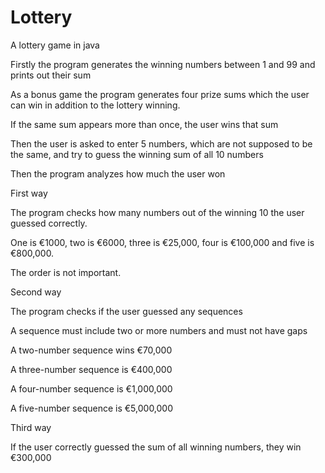 # Lottery

 A lottery game in java
 
 Firstly the program generates the winning numbers between 1 and 99 and prints out their sum

 As a bonus game the program generates four prize sums which the user can win in addition to the lottery winning.
 
 If the same sum appears more than once, the user wins that sum
 
 Then the user is asked to enter 5 numbers, which are not supposed to be the same, and try to guess the winning sum of all 10 numbers
 
 Then the program analyzes how much the user won
 
 First way
 
 The program checks how many numbers out of the winning 10 the user guessed correctly.
 
 One is €1000, two is €6000, three is €25,000, four is €100,000 and five is €800,000.
 
 The order is not important.
 
 Second way
 
 The program checks if the user guessed any sequences
 
 A sequence must include two or more numbers and must not have gaps
 
 A two-number sequence wins €70,000
 
 A three-number sequence is €400,000
 
 A four-number sequence is €1,000,000
 
 A five-number sequence is €5,000,000
 
 Third way
 
 If the user correctly guessed the sum of all winning numbers, they win €300,000
